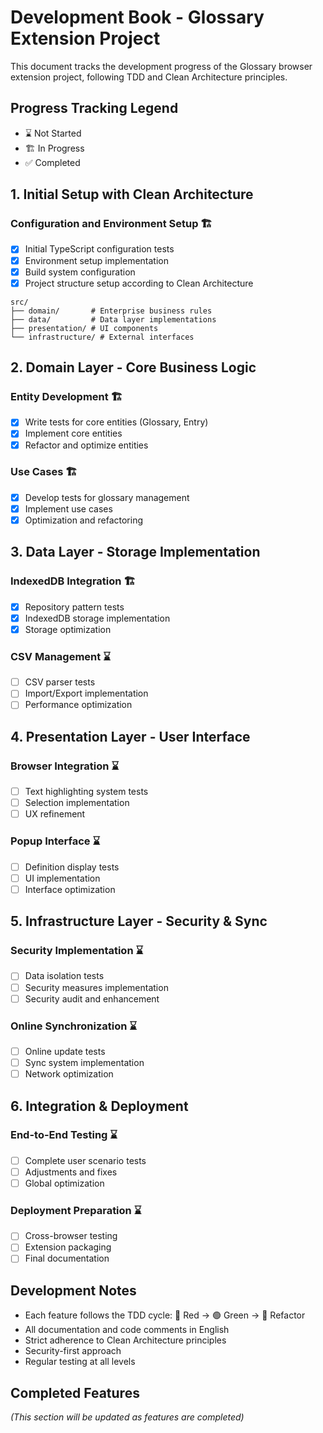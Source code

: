 # Development Book - Glossary Extension Project

This document tracks the development progress of the Glossary browser extension project, following TDD and Clean Architecture principles.

## Progress Tracking Legend
- ⌛ Not Started
- 🏗️ In Progress
- ✅ Completed

## 1. Initial Setup with Clean Architecture
### Configuration and Environment Setup 🏗️
- [x] Initial TypeScript configuration tests
- [x] Environment setup implementation
- [x] Build system configuration
- [x] Project structure setup according to Clean Architecture

```
src/
├── domain/       # Enterprise business rules
├── data/         # Data layer implementations
├── presentation/ # UI components
└── infrastructure/ # External interfaces
```

## 2. Domain Layer - Core Business Logic
### Entity Development 🏗️
- [x] Write tests for core entities (Glossary, Entry)
- [x] Implement core entities
- [x] Refactor and optimize entities

### Use Cases 🏗️
- [x] Develop tests for glossary management
- [x] Implement use cases
- [x] Optimization and refactoring

## 3. Data Layer - Storage Implementation
### IndexedDB Integration 🏗️
- [x] Repository pattern tests
- [x] IndexedDB storage implementation
- [x] Storage optimization

### CSV Management ⌛
- [ ] CSV parser tests
- [ ] Import/Export implementation
- [ ] Performance optimization

## 4. Presentation Layer - User Interface
### Browser Integration ⌛
- [ ] Text highlighting system tests
- [ ] Selection implementation
- [ ] UX refinement

### Popup Interface ⌛
- [ ] Definition display tests
- [ ] UI implementation
- [ ] Interface optimization

## 5. Infrastructure Layer - Security & Sync
### Security Implementation ⌛
- [ ] Data isolation tests
- [ ] Security measures implementation
- [ ] Security audit and enhancement

### Online Synchronization ⌛
- [ ] Online update tests
- [ ] Sync system implementation
- [ ] Network optimization

## 6. Integration & Deployment
### End-to-End Testing ⌛
- [ ] Complete user scenario tests
- [ ] Adjustments and fixes
- [ ] Global optimization

### Deployment Preparation ⌛
- [ ] Cross-browser testing
- [ ] Extension packaging
- [ ] Final documentation

## Development Notes
- Each feature follows the TDD cycle: 🔴 Red → 🟢 Green → 🔄 Refactor
- All documentation and code comments in English
- Strict adherence to Clean Architecture principles
- Security-first approach
- Regular testing at all levels

## Completed Features
*(This section will be updated as features are completed)*
